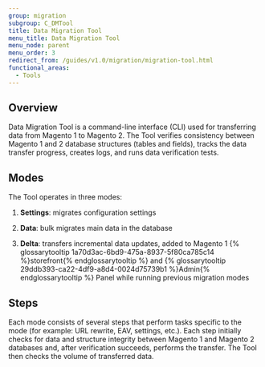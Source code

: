 ```yaml
---
group: migration
subgroup: C_DMTool
title: Data Migration Tool
menu_title: Data Migration Tool
menu_node: parent
menu_order: 3
redirect_from: /guides/v1.0/migration/migration-tool.html
functional_areas:
  - Tools
---
```


## Overview

Data Migration Tool is a command-line interface (CLI) used for transferring data from Magento 1 to Magento 2. The Tool verifies consistency between Magento 1 and 2 database structures (tables and fields), tracks the data transfer progress, creates logs, and runs data verification tests.

## Modes

The Tool operates in three modes:

1. **Settings**: migrates configuration settings

2. **Data**: bulk migrates main data in the database

3. **Delta**: transfers incremental data updates, added to Magento 1 {% glossarytooltip 1a70d3ac-6bd9-475a-8937-5f80ca785c14 %}storefront{% endglossarytooltip %} and {% glossarytooltip 29ddb393-ca22-4df9-a8d4-0024d75739b1 %}Admin{% endglossarytooltip %} Panel while running previous migration modes

## Steps

Each mode consists of several steps that perform tasks specific to the mode (for example: URL rewrite, EAV, settings, etc.). Each step initially checks for data and structure integrity between Magento 1 and Magento 2 databases and, after verification succeeds, performs the transfer. The Tool then checks the volume of transferred data.

